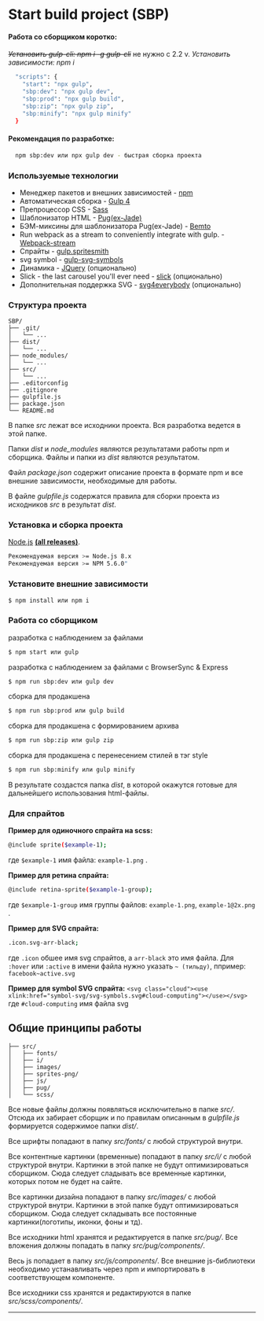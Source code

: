 # Start build project (SBP)
#### Работа со сборщиком коротко:
~~*Установить gulp-cli: npm i -g gulp-cli*~~  не нужно с 2.2 v.
*Установить зависимости: npm i*

```sh
  "scripts": {
    "start": "npx gulp",
    "sbp:dev": "npx gulp dev",
    "sbp:prod": "npx gulp build",
    "sbp:zip": "npx gulp zip",
    "sbp:minify": "npx gulp minify"
  }
```
#### Рекомендация по разработке:
```sh
  npm sbp:dev или npx gulp dev - быстрая сборка проекта
```
### Используемые технологии

* Менеджер пакетов и внешних зависимостей - [npm](https://www.npmjs.com)
* Автоматическая сборка - [Gulp 4](http://gulpjs.com)
* Препроцессор CSS - [Sass](http://sass-lang.com)
* Шаблонизатор HTML - [Pug(ex-Jade)](https://pugjs.org/)
* БЭМ-миксины для шаблонизатора Pug(ex-Jade) - [Bemto](https://github.com/kizu/bemto)
* Run webpack as a stream to conveniently integrate with gulp. - [Webpack-stream](https://github.com/shama/webpack-stream)
* Спрайты - [gulp.spritesmith](https://github.com/twolfson/gulp.spritesmith)
* svg symbol - [gulp-svg-symbols](https://github.com/Hiswe/gulp-svg-symbols)
* Динамика - [JQuery](http://jquery.com) (опционально)
* Slick - the last carousel you'll ever need - [slick](https://github.com/kenwheeler/slick) (опционально)
* Дополнительная поддержка SVG - [svg4everybody](https://github.com/jonathantneal/svg4everybody)  (опционально)


### Структура проекта

```
SBP/
├── .git/
│   └── ...
├── dist/
│   └── ...
├── node_modules/
│   └── ...
├── src/
│   └── ...
├── .editorconfig
├── .gitignore
├── gulpfile.js
├── package.json
└── README.md
```

В папке *src* лежат все исходники проекта. Вся разработка ведется в этой папке.

Папки *dist* и *node_modules* являются результатами работы npm и сборщика. Файлы и папки из *dist* являются результатом.

Файл *package.json* содержит описание проекта в формате npm и все внешние зависимости, необходимые для работы.

В файле *gulpfile.js* содержатся правила для сборки проекта из исходников *src* в результат *dist*.


### Установка и сборка проекта

[Node.js](https://nodejs.org) **[(all releases)](https://nodejs.org/en/download/releases/)**.
```sh 
Рекомендуемая версия >= Node.js 8.x
Рекомендуемая версия >= NPM 5.6.0"
```

### Установите внешние зависимости
```sh
$ npm install или npm i
```
### Работа со сборщиком
разработка с наблюдением за файлами
```sh
$ npm start или gulp
```
разработка с наблюдением за файлами с BrowserSync & Express
```sh
$ npm run sbp:dev или gulp dev
```
сборка для продакшена
```sh
$ npm run sbp:prod или gulp build
```
сборка для продакшена с формированием архива
```sh
$ npm run sbp:zip или gulp zip
```
сборка для продакшена с перенесением стилей в тэг style
```sh
$ npm run sbp:minify или gulp minify
```

В результате создастся папка *dist*, в которой окажутся готовые для дальнейшего использования html-файлы.


### Для спрайтов
**Пример для одиночного спрайта на scss:**
```sh
@include sprite($example-1);
```
где ```$example-1``` имя файла: ```example-1.png``` .

**Пример для ретина спрайта:**
```sh
@include retina-sprite($example-1-group);
```
где ```$example-1-group``` имя группы файлов: ```example-1.png```, ```example-1@2x.png``` .

**Пример для SVG спрайта:**
```sh
.icon.svg-arr-black;
```
где ```.icon``` обшее имя svg спрайтов, а ```arr-black``` это имя файла. 
Для ```:hover``` или ```:active``` в имени файла нужно указать ```~ (тильду)```, ппример: ```facebook~active.svg```

**Пример для symbol SVG спрайта:**
```<svg class="cloud"><use xlink:href="symbol-svg/svg-symbols.svg#cloud-computing"></use></svg>``` где ```#cloud-computing``` имя файла svg

## Общие принципы работы

```
├── src/
│   ├── fonts/
│   ├── i/
│   ├── images/
│   ├── sprites-png/
│   ├── js/
│   ├── pug/
│   └── scss/
```

Все новые файлы должны появляться исключительно в папке *src/*. Отсюда их забирает сборщик и по правилам описанным в *gulpfile.js* формируется содержимое папки *dist/*.

Все шрифты попадают в папку *src/fonts/* с любой структурой внутри.

Все контентные картинки (временные) попадают в папку *src/i/* с любой структурой внутри. Картинки в этой папке не будут оптимизироваться сборщиком. Сюда следует сладывать все временные картинки, которых потом не будет на сайте.

Все картинки дизайна попадают в папку *src/images/* с любой структурой внутри. Картинки в этой папке будут оптимизироваться сборщиком. Сюда следует складывать все постоянные картинки(логотипы, иконки, фоны и тд).

Все исходники html хранятся и редактируется в папке *src/pug/*. Все вложения должны попадать в папку *src/pug/components/*.

Весь js попадает в папку *src/js/components/*. Все внешние js-библиотеки необходимо устанавливать через npm и импортировать в соответствующем компоненте.

Все исходники css хранятся и редактируются в папке *src/scss/components/*.

* * *
